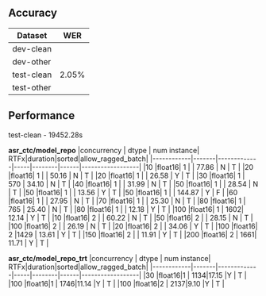 
## Accuracy
|Dataset   | WER |
|----------|-----|
|dev-clean |     |
|dev-other |     |
|test-clean|2.05%|  # target 1.83%  to debug
|test-other|     |


## Performance

test-clean - 19452.28s

**asr_ctc/model_repo**
|concurrency | dtype | num instance| RTFx|duration|sorted|allow_ragged_batch|
|------------|-------|-------------|-----|--------|------|------------------|
|10          |float16| 1           |     | 77.86  | N    | T                |
|20          |float16| 1           |     | 50.16  | N    | T                |
|20          |float16| 1           |     | 26.58  | Y    | T                |
|30          |float16| 1           | 570 | 34.10  | N    | T                |
|40          |float16| 1           |     | 31.99  | N    | T                |
|50          |float16| 1           |     | 28.54  | N    | T                |
|50          |float16| 1           |     | 13.56  | Y    | T                |
|50          |float16| 1           |     | 144.87 | Y    | F                |
|60          |float16| 1           |     | 27.95  | N    | T                |
|70          |float16| 1           |     | 25.30  | N    | T                |
|80          |float16| 1           | 765 | 25.40  | N    | T                |
|80          |float16| 1           |     | 12.18  | Y    | T                |
|100         |float16| 1           | 1602| 12.14  | Y    | T                |
|10          |float16| 2           |     | 60.22  | N    | T                |
|50          |float16| 2           |     | 28.15  | N    | T                |
|100         |float16| 2           |     | 26.19  | N    | T                |
|20          |float16| 2           |     | 34.06  | Y    | T                |
|100         |float16| 2           |1429 | 13.61  | Y    | T                |
|150         |float16| 2           |     | 11.91  | Y    | T                |
|200         |float16| 2           | 1661| 11.71  | Y    | T                |


**asr_ctc/model_repo_trt**
|concurrency | dtype | num instance| RTFx|duration|sorted|allow_ragged_batch|
|------------|-------|-------------|-----|--------|------|------------------|
|30          |float16|1            | 1134|17.15   |Y     | T                |
|100         |float16|1            | 1746|11.14   |Y     | T                |
|100         |float16|2            | 2137|9.10    |Y     | T                |

